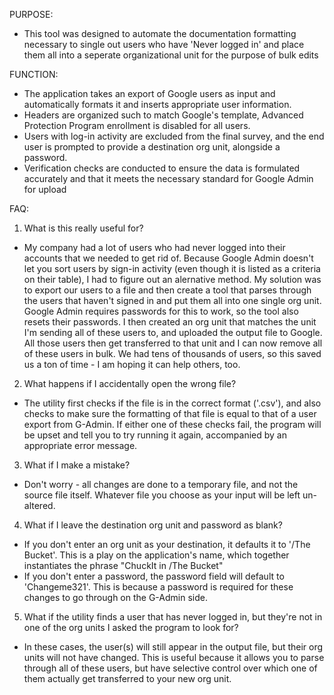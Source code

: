 PURPOSE:
* This tool was designed to automate the documentation formatting necessary to single out users who have 'Never logged in' and place them all into a seperate organizational unit for the purpose of bulk edits

FUNCTION:
* The application takes an export of Google users as input and automatically formats it and inserts appropriate user information.
* Headers are organized such to match Google's template, Advanced Protection Program enrollment is disabled for all users.
* Users with log-in activity are excluded from the final survey, and the end user is prompted to provide a destination org unit, alongside a password.
* Verification checks are conducted to ensure the data is formulated accurately and that it meets the necessary standard for Google Admin for upload

FAQ:
1. What is this really useful for?

* My company had a lot of users who had never logged into their accounts that we needed to get rid of. Because Google Admin doesn't let you sort users by sign-in activity (even though it is listed as a criteria on their table), I had to figure out an alernative method. My solution was to export our users to a file and then create a tool that parses through the users that haven't signed in and put them all into one single org unit. Google Admin requires passwords for this to work, so the tool also resets their passwords. I then created an org unit that matches the unit I'm sending all of these users to, and uploaded the output file to Google. All those users then get transferred to that unit and I can now remove all of these users in bulk. We had tens of thousands of users, so this saved us a ton of time - I am hoping it can help others, too.  

2. What happens if I accidentally open the wrong file?

* The utility first checks if the file is in the correct format ('.csv'), and also checks to make sure the formatting of that file is equal to that of a user export from G-Admin. If either one of these checks fail, the program will be upset and tell you to try running it again, accompanied by an appropriate error message.

3. What if I make a mistake?

* Don't worry - all changes are done to a temporary file, and not the source file itself. Whatever file you choose as your input will be left un-altered.

4. What if I leave the destination org unit and password as blank?

* If you don't enter an org unit as your destination, it defaults it to '/The Bucket'. This is a play on the application's name, which together instantiates the phrase "ChuckIt in /The Bucket"
* If you don't enter a password, the password field will default to 'Changeme321'. This is because a password is required for these changes to go through on the G-Admin side.

5. What if the utility finds a user that has never logged in, but they're not in one of the org units I asked the program to look for?

* In these cases, the user(s) will still appear in the output file, but their org units will not have changed. This is useful because it allows you to parse through all of these users, but have selective control over which one of them actually get transferred to your new org unit. 

